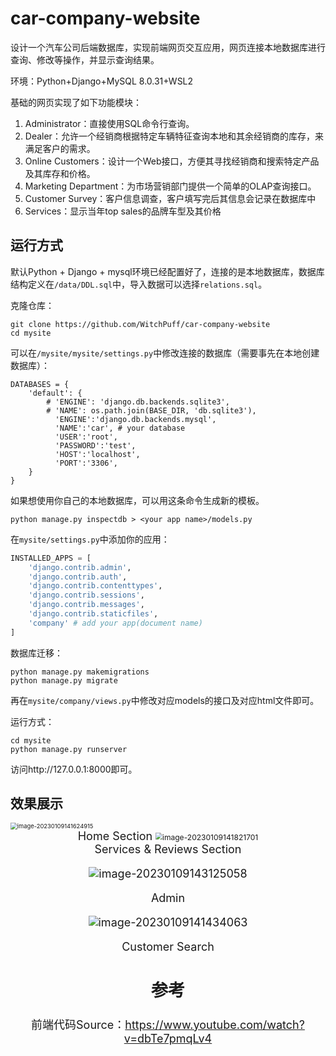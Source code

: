 # car-company-website

设计一个汽车公司后端数据库，实现前端网页交互应用，网页连接本地数据库进行查询、修改等操作，并显示查询结果。

环境：Python+Django+MySQL 8.0.31+WSL2

基础的网页实现了如下功能模块：

1. Administrator：直接使用SQL命令行查询。
2. Dealer：允许一个经销商根据特定车辆特征查询本地和其余经销商的库存，来满足客户的需求。
3. Online Customers：设计一个Web接口，方便其寻找经销商和搜索特定产品及其库存和价格。
4. Marketing Department：为市场营销部门提供一个简单的OLAP查询接口。
5. Customer Survey：客户信息调查，客户填写完后其信息会记录在数据库中
6. Services：显示当年top sales的品牌车型及其价格

## 运行方式

默认Python + Django + mysql环境已经配置好了，连接的是本地数据库，数据库结构定义在`/data/DDL.sql`中，导入数据可以选择`relations.sql`。

克隆仓库：

```
git clone https://github.com/WitchPuff/car-company-website
cd mysite
```

可以在`/mysite/mysite/settings.py`中修改连接的数据库（需要事先在本地创建数据库）：

```
DATABASES = {
    'default': {
        # 'ENGINE': 'django.db.backends.sqlite3',
        # 'NAME': os.path.join(BASE_DIR, 'db.sqlite3'),
          'ENGINE':'django.db.backends.mysql',
          'NAME':'car', # your database
          'USER':'root',
          'PASSWORD':'test',
          'HOST':'localhost',
          'PORT':'3306',
    }
}
```

如果想使用你自己的本地数据库，可以用这条命令生成新的模板。

```
python manage.py inspectdb > <your app name>/models.py
```

在`mysite/settings.py`中添加你的应用：

```python
INSTALLED_APPS = [
    'django.contrib.admin',
    'django.contrib.auth',
    'django.contrib.contenttypes',
    'django.contrib.sessions',
    'django.contrib.messages',
    'django.contrib.staticfiles',
    'company' # add your app(document name)
]
```

数据库迁移：

```
python manage.py makemigrations
python manage.py migrate
```

再在`mysite/company/views.py`中修改对应models的接口及对应html文件即可。

运行方式：

```
cd mysite
python manage.py runserver
```

访问http://127.0.0.1:8000即可。

## 效果展示

<img src="https://raw.githubusercontent.com/WitchPuff/typora_images/main/img/202301091416283.png" alt="image-20230109141624915" style="zoom: 67%;" />

<center><font size='4'>Home Section

<img src="https://raw.githubusercontent.com/WitchPuff/typora_images/main/img/202301091418035.png" alt="image-20230109141821701" style="zoom:67%;" />

<center><font size='4'>Services & Reviews Section


![image-20230109143125058](https://raw.githubusercontent.com/WitchPuff/typora_images/main/img/202301091431264.png)

<center><font size='4'>Admin

![image-20230109141434063](https://raw.githubusercontent.com/WitchPuff/typora_images/main/img/202301091414254.png)

<center><font size='4'>Customer Search



## 参考

前端代码Source：https://www.youtube.com/watch?v=dbTe7pmqLv4

#### 